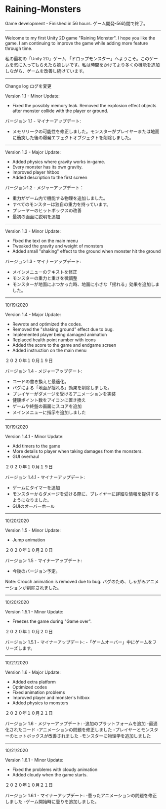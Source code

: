 # Raining-Monsters

Game development - Finished in 56 hours. 
ゲーム開発-56時間で終了。

----------------------------------------------


Welcome to my first Unity 2D game "Raining Monster".  I hope you like the game. I am continuing to improve the game while adding more feature through time.

私の最初の「Unity 2D」ゲーム 「ドロップモンスター」へようこそ。このゲームを気に入ってもらえたら嬉しいです。私は時間をかけてより多くの機能を追加しながら、ゲームを改善し続けています。

----------------------------------------------

Change log ログを変更

Version 1.1 - Minor Update:
- Fixed the possibly memory leak.  Removed the explosion effect objects after monster collide with the player or ground.

バージョン 1.1 - マイナーアップデート:
- メモリリークの可能性を修正しました。モンスターがプレイヤーまたは地面に衝突した後の爆発エフェクトオブジェクトを削除しました。

----------------------------------------------

Version 1.2 - Major Update:
- Added physics where gravity works in-game.
- Every monster has its own gravity.
- Improved player hitbox
- Added description to the first screen

バージョン1.2 - メジャーアップデート：
- 重力がゲーム内で機能する物理を追加しました。
- すべてのモンスターは独自の重力を持っています。
- プレーヤーのヒットボックスの改善
- 最初の画面に説明を追加

----------------------------------------------

Version 1.3 - Minor Update:
- Fixed the text on the main menu
- Tweaked the gravity and weight of monsters
- Added  small "shaking" effect to the ground when monster hit the ground

バージョン1.3 - マイナーアップデート:
- メインメニューのテキストを修正
- モンスターの重力と重さを微調整
- モンスターが地面にぶつかった時、地面に小さな「揺れる」効果を追加しました。

----------------------------------------------

10/19/2020

Version 1.4 - Major Update:
- Rewrote and optimized the codes.
- Removed the "shaking ground" effect due to bug.
- Implemented player being damaged animation
- Replaced health point number with icons
- Added the score to the game and endgame screen
- Added instruction on the main menu

２０２０年１０月１９日

バージョン 1.4 - メジャーアップデート:
- コードの書き換えと最適化。
- バグによる「地面が揺れる」効果を削除しました。
- プレイヤーがダメージを受けるアニメーションを実装
- 健康ポイント数をアイコンに置き換え
- ゲームや終盤の画面にスコアを追加
- メインメニューに指示を追加しました

----------------------------------------------

10/19/2020

Version 1.4.1 - Minor Update:
- Add timers to the game
- More details to player when taking damages from the monsters.
- GUI overhaul

２０２０年１０月１９日

バージョン 1.4.1 - マイナーアップデート:
- ゲームにタイマーを追加
- モンスターからダメージを受ける際に、プレイヤーに詳細な情報を提供するようになりました。
- GUIのオーバーホール

----------------------------------------------

10/20/2020

Version 1.5 - Minor Update:
- Jump animation

２０２０年１０月２０日

バージョン 1.5 - マイナーアップデート:
- 今後のバージョン予定。

Note: 
Crouch animation is removed due to bug.
バグのため、しゃがみアニメーションが削除されました。


----------------------------------------------

10/20/2020

Version 1.5.1 - Minor Update:
- Freezes the game during "Game over".

２０２０年１０月２０日

バージョン 1.5.1 - マイナーアップデート:
-「ゲームオーバー」中にゲームをフリーズします。

----------------------------------------------

10/21/2020

Version 1.6 - Major Update:
- Added extra platform
- Optimized codes
- Fixed animation problems
- Improved player and monster's hitbox
- Added physics to monsters

２０２０年１０月２１日

バージョン 1.6 - メジャーアップデート:
-追加のプラットフォームを追加
-最適化されたコード
-アニメーションの問題を修正しました
-プレイヤーとモンスターのヒットボックスが改善されました
-モンスターに物理学を追加しました

----------------------------------------------
10/21/2020

Version 1.6.1 - Minor Update:
- Fixed the problems with cloudy animation
- Added cloudy when the game starts.

２０２０年１０月２１日

バージョン 1.6.1 - マイナーアップデート:
-曇ったアニメーションの問題を修正しました
-ゲーム開始時に曇りを追加しました。